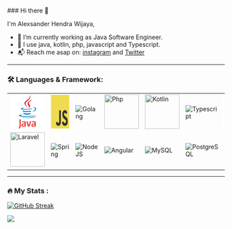 <div id="badges" align="right">
     <img src="https://komarev.com/ghpvc/?username=alexistdev&style=flat-square&color=blue" alt=""/>
    </a>
  </div>
### Hi there 👋 

I'm Alexsander Hendra Wijaya,

- 🔭 I’m currently working as Java Software Engineer.
- 🌱 I use java, kotlin, php, javascript and Typescript.
- 📬 Reach me asap on: <a href="https://www.instagram.com/alexistdev.18/">instagram</a> and <a href="https://twitter.com/alexistdev">Twitter</a>

---
### :hammer_and_wrench: Languages & Framework:
<table>
    <tbody>
        <tr>
            <td><img src="https://github.com/devicons/devicon/blob/master/icons/java/java-original-wordmark.svg" title="Java" alt="Java" width="80" height="80"/></td>
               <td>  <img src="https://github.com/devicons/devicon/blob/master/icons/javascript/javascript-original.svg" title="JavaScript" alt="JavaScript" width="80" height="80"/> </td>
               <td><img src="https://github.com/bablubambal/All_logo_and_pictures/blob/main/programming%20languages/go.svg" title="Golang" alt="Golang" width="80" height="80"/></td>
            <td>
            <img src="https://cdn.jsdelivr.net/gh/devicons/devicon/icons/php/php-original.svg" title="Php" **alt="Php" width="80" height="80" />
          </td>
            <td>
            <img src="https://cdn.jsdelivr.net/gh/devicons/devicon/icons/kotlin/kotlin-original.svg" title="Kotlin" **alt="Kotlin" width="80" height="80" />
            </td>
               <td><img src="https://github.com/bablubambal/All_logo_and_pictures/blob/main/programming%20languages/typescript.svg" title="Typescript" alt="Typescript" width="80" height="80" /></td>
            <td style="background-color: white;">
            <img src="https://github.com/bablubambal/All_logo_and_pictures/blob/main/programming%20languages/rust.svg" title="Rust" alt="Rust" width="80" height="80"/>
            </td>
        </tr>
         <tr>
          <td>
            <img src="https://github.com/bablubambal/All_logo_and_pictures/blob/main/frameworks/laravel.svg" title="Laravel" **alt="laravel" width="80" height="80"/>
          </td>
              <td><img src="https://github.com/bablubambal/All_logo_and_pictures/blob/main/frameworks/spring.svg" title="Spring" alt="Spring" width="80" height="80" /></td>
              <td><img src="https://github.com/bablubambal/All_logo_and_pictures/blob/main/frameworks/nodejs.svg" title="NodeJS" alt="NodeJS" width="80" height="80" /></td>
              <td><img src="https://github.com/bablubambal/All_logo_and_pictures/blob/main/frameworks/angular.svg" title="Angular" alt="Angular" width="80" height="80" /></td>
              <td><img src="https://github.com/bablubambal/All_logo_and_pictures/blob/main/databases/mysql.svg" title="MySQL" alt="MySQL" width="80" height="80" /></td>
              <td><img src="https://github.com/bablubambal/All_logo_and_pictures/blob/main/databases/postgresql.svg" title="PostgreSQL" alt="PostgreSQL" width="80" height="80" /></td>
              <td><img src="https://github.com/bablubambal/All_logo_and_pictures/blob/main/databases/mongodb.svg" title="MongoDB" alt="MongoDB" width="80" height="80" /></td>
         </tr>
    </tbody>
</table>


---
### :fire: My Stats :

[![GitHub Streak](https://streak-stats.demolab.com/?user=alexistdev&theme=dark)](https://git.io/streak-stats)

<img src="https://github-readme-stats.vercel.app/api?username=alexistdev&&show_icons=true&title_color=ffffff&icon_color=bb2acf&text_color=daf7dc&bg_color=151515">
<!-- 
![Anurag's GitHub stats](https://github-readme-stats.vercel.app/api?username=alexistdev&show_icons=true&theme=dark)

[![Top Langs](https://github-readme-stats.vercel.app/api/top-langs/?username=alexistdev&theme=dark)](https://github.com/anuraghazra/github-readme-stats) -->








